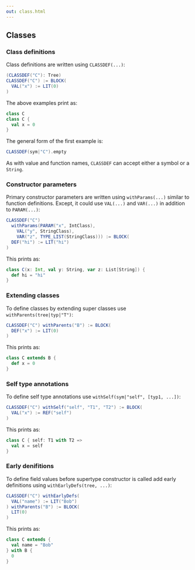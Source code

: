```yaml
---
out: class.html
---
```


Classes
-------

### Class definitions

Class definitions are written using `CLASSDEF(...)`:

```scala
(CLASSDEF("C"): Tree)
CLASSDEF("C") := BLOCK(
  VAL("x") := LIT(0)
)
```

The above examples print as:

```scala
class C
class C {
  val x = 0
}
```

The general form of the first example is:

```scala
CLASSDEF(sym|"C").empty
```

As with value and function names, `CLASSDEF` can accept either a symbol or a `String`.

### Constructor parameters

Primary constructor parameters are written using `withParams(...)` similar to function definitions. Except, it could use `VAL(...)` and `VAR(...)` in addition to `PARAM(...)`:

```scala
CLASSDEF("C")
  withParams(PARAM("x", IntClass),
    VAL("y", StringClass),
    VAR("z", TYPE_LIST(StringClass))) := BLOCK(
  DEF("hi") := LIT("hi") 
)
```

This prints as:

```scala
class C(x: Int, val y: String, var z: List[String]) {
  def hi = "hi"
}
```

### Extending classes

To define classes by extending super classes use `withParents(tree|typ|"T")`:

```scala
CLASSDEF("C") withParents("B") := BLOCK(
  DEF("x") := LIT(0)
)
```

This prints as:

```scala
class C extends B {
  def x = 0
}
```

### Self type annotations

To define self type annotations use `withSelf(sym|"self", [typ1, ...])`:

```scala
CLASSDEF("C") withSelf("self", "T1", "T2") := BLOCK(
  VAL("x") := REF("self")
)
```

This prints as:

```scala
class C { self: T1 with T2 => 
  val x = self
}
```

### Early denifitions

To define field values before supertype constructor is called add early definitions using `withEarlyDefs(tree, ...)`:

```scala
CLASSDEF("C") withEarlyDefs(
  VAL("name") := LIT("Bob")
) withParents("B") := BLOCK(
  LIT(0)
)
```

This prints as:

```scala
class C extends {
  val name = "Bob"
} with B {
  0
}
```
